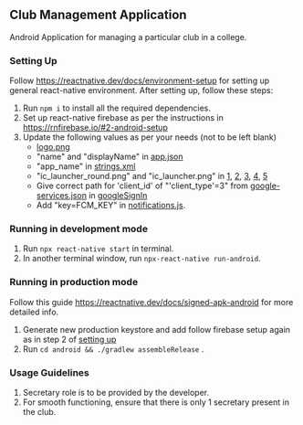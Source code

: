## Club Management Application
Android Application for managing a particular club in a college.

### Setting Up
Follow https://reactnative.dev/docs/environment-setup for setting up general react-native environment. After setting up, follow these steps:
1. Run `npm i` to install all the required dependencies.
2. Set up react-native firebase as per the instructions in https://rnfirebase.io/#2-android-setup
3. Update the following values as per your needs (not to be left blank)
    * [logo.png](./assets/logo.png)
    * "name" and "displayName" in [app.json](./app.json)
    * "app_name" in [strings.xml](./android/app/src/main/res/values/strings.xml)
    * "ic_launcher_round.png" and "ic_launcher.png" in [1](./android/app/src/main/res/mipmap-hdpi), [2](./android/app/src/main/res/mipmap-mdpi), [3](./android/app/src/main/res/mipmap-xhdpi), [4](./android/app/src/main/res/mipmap-xxhdpi), [5](./android/app/src/main/res/mipmap-xxxhdpi)
    * Give correct path for 'client_id' of "'client_type'=3" from [google-services.json](./android/app/google-services.json) in [googleSignIn](./firebase/googleSignIn.js)
    * Add "key=FCM_KEY" in [notifications.js](./firebase/notifications.js).

### Running in development mode
1. Run `npx react-native start` in terminal.
2. In another terminal window, run `npx-react-native run-android`.

### Running in production mode
Follow this guide https://reactnative.dev/docs/signed-apk-android for more detailed info.
1. Generate new production keystore and add follow firebase setup again as in step 2 of [setting up](#setting-up)
2. Run `cd android && ./gradlew assembleRelease` .

### Usage Guidelines
1. Secretary role is to be provided by the developer.
2. For smooth functioning, ensure that there is only 1 secretary present in the club.



